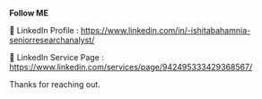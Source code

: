 **Follow ME**

🔗 LinkedIn Profile : https://www.linkedin.com/in/-ishitabahamnia-seniorresearchanalyst/

🔗 LinkedIn Service Page : https://www.linkedin.com/services/page/942495333429368567/

Thanks for reaching out.
